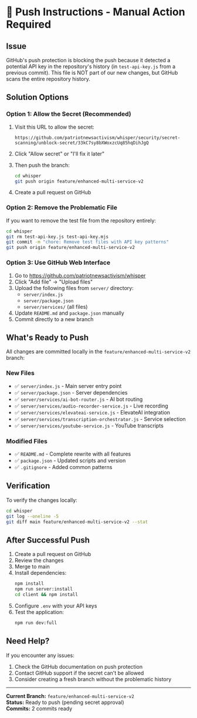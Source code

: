 # 🚨 Push Instructions - Manual Action Required

## Issue
GitHub's push protection is blocking the push because it detected a potential API key in the repository's history (in `test-api-key.js` from a previous commit). This file is NOT part of our new changes, but GitHub scans the entire repository history.

## Solution Options

### Option 1: Allow the Secret (Recommended)
1. Visit this URL to allow the secret:
   ```
   https://github.com/patriotnewsactivism/whisper/security/secret-scanning/unblock-secret/33kC7sy8bXWoxzcUq85hqDihJgQ
   ```

2. Click "Allow secret" or "I'll fix it later"

3. Then push the branch:
   ```bash
   cd whisper
   git push origin feature/enhanced-multi-service-v2
   ```

4. Create a pull request on GitHub

### Option 2: Remove the Problematic File
If you want to remove the test file from the repository entirely:

```bash
cd whisper
git rm test-api-key.js test-api-key.mjs
git commit -m "chore: Remove test files with API key patterns"
git push origin feature/enhanced-multi-service-v2
```

### Option 3: Use GitHub Web Interface
1. Go to https://github.com/patriotnewsactivism/whisper
2. Click "Add file" → "Upload files"
3. Upload the following files from `server/` directory:
   - `server/index.js`
   - `server/package.json`
   - `server/services/` (all files)
4. Update `README.md` and `package.json` manually
5. Commit directly to a new branch

## What's Ready to Push

All changes are committed locally in the `feature/enhanced-multi-service-v2` branch:

### New Files
- ✅ `server/index.js` - Main server entry point
- ✅ `server/package.json` - Server dependencies
- ✅ `server/services/ai-bot-router.js` - AI bot routing
- ✅ `server/services/audio-recorder-service.js` - Live recording
- ✅ `server/services/elevateai-service.js` - ElevateAI integration
- ✅ `server/services/transcription-orchestrator.js` - Service selection
- ✅ `server/services/youtube-service.js` - YouTube transcripts

### Modified Files
- ✅ `README.md` - Complete rewrite with all features
- ✅ `package.json` - Updated scripts and version
- ✅ `.gitignore` - Added common patterns

## Verification

To verify the changes locally:
```bash
cd whisper
git log --oneline -5
git diff main feature/enhanced-multi-service-v2 --stat
```

## After Successful Push

1. Create a pull request on GitHub
2. Review the changes
3. Merge to main
4. Install dependencies:
   ```bash
   npm install
   npm run server:install
   cd client && npm install
   ```
5. Configure `.env` with your API keys
6. Test the application:
   ```bash
   npm run dev:full
   ```

## Need Help?

If you encounter any issues:
1. Check the GitHub documentation on push protection
2. Contact GitHub support if the secret can't be allowed
3. Consider creating a fresh branch without the problematic history

---

**Current Branch:** `feature/enhanced-multi-service-v2`  
**Status:** Ready to push (pending secret approval)  
**Commits:** 2 commits ready